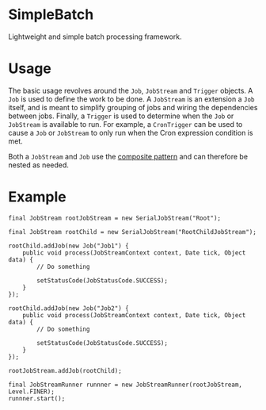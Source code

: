 # SimpleBatch

Lightweight and simple batch processing framework.

# Usage

The basic usage revolves around the `Job`, `JobStream` and `Trigger` objects.  A `Job` is used to define the work to be done.  A `JobStream` is an extension a `Job` itself, and is meant to simplify grouping of jobs and wiring the dependencies between jobs. Finally, a `Trigger` is used to determine when the `Job` or `JobStream` is available to run. For example, a `CronTrigger` can be used to cause a `Job` or `JobStream` to only run when the Cron expression condition is met.

Both a `JobStream` and `Job` use the [composite pattern](https://en.wikipedia.org/wiki/Composite_pattern) and can therefore be nested as needed.

# Example

```
final JobStream rootJobStream = new SerialJobStream("Root");
		
final JobStream rootChild = new SerialJobStream("RootChildJobStream");
		
rootChild.addJob(new Job("Job1") {
	public void process(JobStreamContext context, Date tick, Object data) {
		// Do something
		
		setStatusCode(JobStatusCode.SUCCESS);
	}
});

rootChild.addJob(new Job("Job2") {
	public void process(JobStreamContext context, Date tick, Object data) {
		// Do something
		
		setStatusCode(JobStatusCode.SUCCESS);
	}
});

rootJobStream.addJob(rootChild);

final JobStreamRunner runnner = new JobStreamRunner(rootJobStream, Level.FINER);
runnner.start();
```
